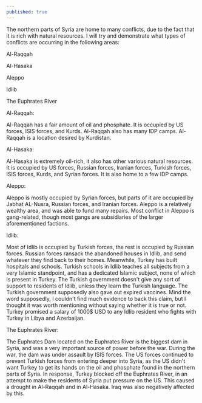 ```yaml
---
published: true
---
```

The northern parts of Syria are home to many conflicts, due to the fact that it is rich with natural resources. I will try and demonstrate what types of conflicts are occurring in the following areas:

Al-Raqqah

Al-Hasaka

Aleppo

Idlib

The Euphrates River


Al-Raqqah:

Al-Raqqah has a fair amount of oil and phosphate. It is occupied by US forces, ISIS forces, and Kurds. Al-Raqqah also has many IDP camps. Al-Raqqah is a location desired by Kurdistan. 

Al-Hasaka:

Al-Hasaka is extremely oil-rich, it also has other various natural resources. It is occupied by US forces, Russian forces, Iranian forces, Turkish forces, ISIS forces, Kurds, and Syrian forces. It is also home to a few IDP camps. 

Aleppo:

Aleppo is mostly occupied by Syrian forces, but parts of it are occupied by Jabhat AL-Nusra, Russian forces, and Iranian forces. Aleppo is a relatively wealthy area, and was able to fund many repairs. Most conflict in Aleppo is gang-related, though most gangs are subsidiaries of the larger aforementioned factions. 

Idlib:

Most of Idlib is occupied by Turkish forces, the rest is occupied by Russian forces. Russian forces ransack the abandoned houses in Idlib, and send whatever they find back to their homes. 
Meanwhile, Turkey has built hospitals and schools. Turkish schools in Idlib teaches all subjects from a very Islamic standpoint, and has a dedicated Islamic subject, none of which is present in Turkey. The Turkish government doesn't give any sort of support to residents of Idlib, unless they learn the Turkish language. The Turkish government supposedly also gave out expired vaccines. Mind the word supposedly, I couldn't find much evidence to back this claim, but I thought it was worth mentioning without saying whether it is true or not. Turkey promised a salary of 1000$ USD to any Idlib resident who fights with Turkey in Libya and Azerbaijan.

The Euphrates River:

The Euphrates Dam located on the Euphrates River is the biggest dam in Syria, and was a very important source of power before the war.
During the war, the dam was under assault by ISIS forces.
The US forces continued to prevent Turkish forces from entering deeper into Syria, as the US didn't want Turkey to get its hands on the oil and phosphate found in the northern parts of Syria. In response, Turkey blocked off the Euphrates River, in an attempt to make the residents of Syria put pressure on the US. This caused a drought in Al-Raqqah and in Al-Hasaka. Iraq was also negatively affected by this.
